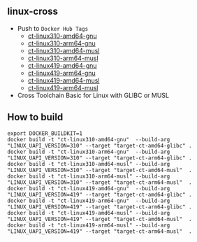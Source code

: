 linux-cross
------

* Push to `Docker Hub Tags`
  - [ct-linux310-amd64-gnu](https://hub.docker.com/r/valord577/ct-linux310-amd64-gnu/tags)
  - [ct-linux310-arm64-gnu](https://hub.docker.com/r/valord577/ct-linux310-arm64-gnu/tags)
  - [ct-linux310-amd64-musl](https://hub.docker.com/r/valord577/ct-linux310-amd64-musl/tags)
  - [ct-linux310-arm64-musl](https://hub.docker.com/r/valord577/ct-linux310-arm64-musl/tags)
  - [ct-linux419-amd64-gnu](https://hub.docker.com/r/valord577/ct-linux419-amd64-gnu/tags)
  - [ct-linux419-arm64-gnu](https://hub.docker.com/r/valord577/ct-linux419-arm64-gnu/tags)
  - [ct-linux419-amd64-musl](https://hub.docker.com/r/valord577/ct-linux419-amd64-musl/tags)
  - [ct-linux419-arm64-musl](https://hub.docker.com/r/valord577/ct-linux419-arm64-musl/tags)
* Cross Toolchain Basic for Linux with GLIBC or MUSL

How to build 
------

```shell
export DOCKER_BUILDKIT=1
docker build -t "ct-linux310-amd64-gnu"  --build-arg "LINUX_UAPI_VERSION=310" --target "target-ct-amd64-glibc" .
docker build -t "ct-linux310-arm64-gnu"  --build-arg "LINUX_UAPI_VERSION=310" --target "target-ct-arm64-glibc" .
docker build -t "ct-linux310-amd64-musl" --build-arg "LINUX_UAPI_VERSION=310" --target "target-ct-amd64-musl"  .
docker build -t "ct-linux310-arm64-musl" --build-arg "LINUX_UAPI_VERSION=310" --target "target-ct-arm64-musl"  .
docker build -t "ct-linux419-amd64-gnu"  --build-arg "LINUX_UAPI_VERSION=419" --target "target-ct-amd64-glibc" .
docker build -t "ct-linux419-arm64-gnu"  --build-arg "LINUX_UAPI_VERSION=419" --target "target-ct-arm64-glibc" .
docker build -t "ct-linux419-amd64-musl" --build-arg "LINUX_UAPI_VERSION=419" --target "target-ct-amd64-musl"  .
docker build -t "ct-linux419-arm64-musl" --build-arg "LINUX_UAPI_VERSION=419" --target "target-ct-arm64-musl"  .
```
